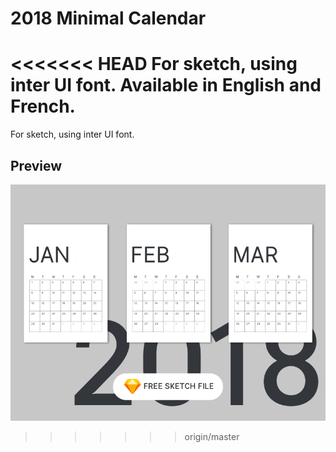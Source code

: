 # 2018 Minimal Calendar
<<<<<<< HEAD
For sketch, using inter UI font. Available in English and French.
=======
For sketch, using inter UI font.

## Preview 
![alt tag](https://github.com/PierreBresson/minimal-calendar/blob/master/preview.png)
>>>>>>> origin/master
